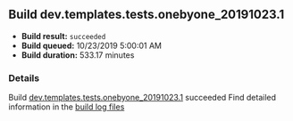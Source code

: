 ## Build dev.templates.tests.onebyone_20191023.1
- **Build result:** `succeeded`
- **Build queued:** 10/23/2019 5:00:01 AM
- **Build duration:** 533.17 minutes
### Details
Build [dev.templates.tests.onebyone_20191023.1](https://winappstudio.visualstudio.com/web/build.aspx?pcguid=a4ef43be-68ce-4195-a619-079b4d9834c2&builduri=vstfs%3a%2f%2f%2fBuild%2fBuild%2f31539) succeeded
Find detailed information in the [build log files]()
